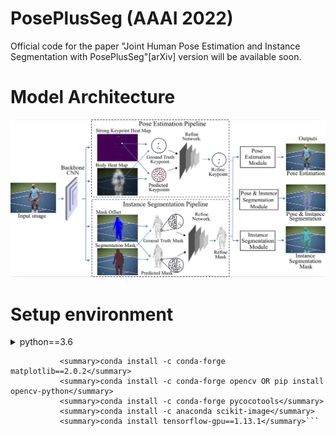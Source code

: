 # PosePlusSeg (AAAI 2022)

Official code for the paper "Joint Human Pose Estimation and Instance Segmentation with PosePlusSeg"[arXiv] version will be available soon.

# Model Architecture 
![](demo_result/0001.png)

# Setup environment

<details>
           <summary>python==3.6</summary>
           <summary>conda install -c conda-forge matplotlib==2.0.2</summary>
           <summary>conda install -c conda-forge opencv OR pip install opencv-python</summary>
           <summary>conda install -c conda-forge pycocotools</summary>
           <summary>conda install -c anaconda scikit-image</summary>
           <summary>conda install tensorflow-gpu==1.13.1</summary>
         </details>

```<summary>python==3.6</summary>
           <summary>conda install -c conda-forge matplotlib==2.0.2</summary>
           <summary>conda install -c conda-forge opencv OR pip install opencv-python</summary>
           <summary>conda install -c conda-forge pycocotools</summary>
           <summary>conda install -c anaconda scikit-image</summary>
           <summary>conda install tensorflow-gpu==1.13.1</summary>```









